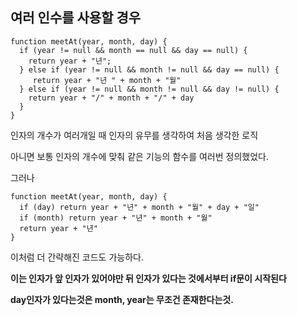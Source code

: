 ##  여러 인수를 사용할 경우

```
function meetAt(year, month, day) {
  if (year != null && month == null && day == null) {
    return year + "년";
  } else if (year != null && month != null && day == null) {
     return year + "년 " + month + "월"
  } else if (year != null && month != null && day != null) {
    return year + "/" + month + "/" + day
  }
}
```
인자의 개수가 여러개일 때 인자의 유무를 생각하여 처음 생각한 로직

아니면 보통 인자의 개수에 맞춰 같은 기능의 함수를 여러번 정의했었다.



그러나

```
function meetAt(year, month, day) {
  if (day) return year + "년" + month + "월" + day + "일"  
  if (month) return year + "년" + month + "월"
  return year + "년"
}
```
이처럼 더 간략해진 코드도 가능하다.

**이는 인자가 앞 인자가 있어야만 뒤 인자가 있다는 것에서부터 if문이 시작된다**

**day인자가 있다는것은 month, year는 무조건 존재한다는것.**

